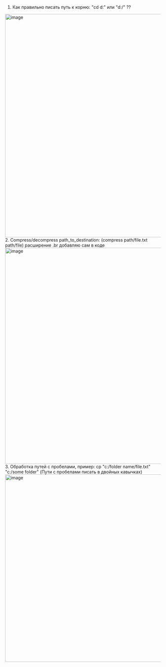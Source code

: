 1. Как правильно писать путь к корню: "cd d:" или "d:/" ??
<img width="723" alt="image" src="https://user-images.githubusercontent.com/70836484/207137664-7daca00e-2a1e-4b87-ab3e-d12d482e7bc4.png">
2. Compress/decompress path_to_destination: (compress path/file.txt path/file) расширение .br добавляю сам в коде
<img width="700" alt="image" src="https://user-images.githubusercontent.com/70836484/207137932-07b71bb8-3f47-4a18-b869-bf6d7b86f3b4.png">
3. Обработка путей с пробелами, пример: cp "c:/folder name/file.txt" "c:/some folder" (Пути с пробелами писать в двойных кавычках)
<img width="607" alt="image" src="https://user-images.githubusercontent.com/70836484/207138243-069b5561-4a0c-4c32-b8c9-09f60cfe73c4.png">
